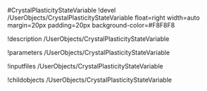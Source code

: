<!-- MOOSE Object Documentation Stub: Remove this when content is added. -->
#CrystalPlasticityStateVariable
!devel /UserObjects/CrystalPlasticityStateVariable float=right width=auto margin=20px padding=20px background-color=#F8F8F8

!description /UserObjects/CrystalPlasticityStateVariable

!parameters /UserObjects/CrystalPlasticityStateVariable

!inputfiles /UserObjects/CrystalPlasticityStateVariable

!childobjects /UserObjects/CrystalPlasticityStateVariable
